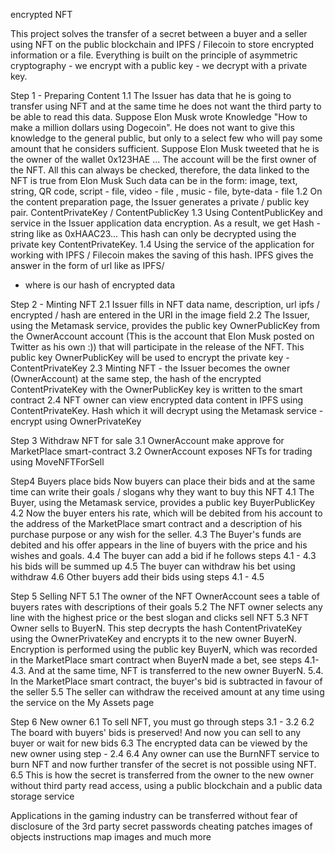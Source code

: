 encrypted NFT

This project solves the transfer of a secret between a buyer and a seller using NFT on the public blockchain and IPFS / Filecoin to store encrypted information or a file. Everything is built on the principle of asymmetric cryptography - we encrypt with a public key - we decrypt with a private key.
 
 Step 1 - Preparing Content
 1.1 The Issuer has data that he is going to transfer using NFT and at the same time he does not want the third party to be able to read this data. Suppose Elon Musk wrote Knowledge "How to make a million dollars using Dogecoin". He does not want to give this knowledge to the general public, but only to a select few who will pay some amount that he considers sufficient.
 Suppose Elon Musk tweeted that he is the owner of the wallet
 0x123HAE ... The account will be the first owner of the NFT. All this can always be checked, therefore, the data linked to the NFT is true from Elon Musk
 Such data can be in the form:
 image,
    text, string,
    QR code,
    script - file,
    video - file ,
    music - file,
    byte-data - file
1.2 On the content preparation page, the Issuer generates a private / public key pair. ContentPrivateKey / ContentPublicKey
1.3 Using ContentPublicKey and service in the Issuer application data encryption. As a result, we get Hash - string like as 0xHAAC23...
This hash can only be decrypted using the private key ContentPrivateKey.
1.4 Using the service of the application for working with IPFS / Filecoin makes the saving of this hash. IPFS gives the answer in the form of url like as IPFS/
 - where is our hash of encrypted data

Step 2 - Minting NFT
 2.1 Issuer fills in NFT data
 name, description, url ipfs / encrypted / hash are entered in the URI in the image field
 2.2 The Issuer, using the Metamask service, provides the public key OwnerPublicKey from the OwnerAccount account (This is the account that Elon Musk posted on Twitter as his own :)) that will participate in the release of the NFT. This public key OwnerPublicKey will be used to encrypt the private key - ContentPrivateKey
 2.3 Minting NFT - the Issuer becomes the owner (OwnerAccount)
 at the same step, the hash of the encrypted ContentPrivateKey with the OwnerPublicKey key is written to the smart contract
 2.4 NFT owner can view encrypted data content in IPFS
 using ContentPrivateKey. Hash which it will decrypt using the Metamask service - encrypt using OwnerPrivateKey

 Step 3 Withdraw NFT for sale
 3.1 OwnerAccount make approve for MarketPlace smart-contract
 3.2 OwnerAccount exposes NFTs for trading using MoveNFTForSell

 Step4 Buyers place bids
 Now buyers can place their bids and at the same time can write their goals / slogans why they want to buy this NFT
 4.1 The Buyer, using the Metamask service, provides a public key BuyerPublicKey
 4.2 Now the buyer enters his rate, which will be debited from his account to the address of the MarketPlace smart contract and a description of his purchase purpose or any wish for the seller.
 4.3 The Buyer's funds are debited and his offer appears in the line of buyers with the price and his wishes and goals.
 4.4 The buyer can add a bid if he follows steps 4.1 - 4.3 his bids will be summed up
 4.5 The buyer can withdraw his bet using withdraw
 4.6 Other buyers add their bids using steps 4.1 - 4.5

 Step 5 Selling NFT
 5.1 The owner of the NFT OwnerAccount sees a table of buyers rates with descriptions of their goals
 5.2 The NFT owner selects any line with the highest price or the best slogan and clicks sell NFT
 5.3 NFT Owner sells to BuyerN. This step decrypts the hash ContentPrivateKey using the OwnerPrivateKey and encrypts it to the new owner BuyerN. Encryption is performed using the public key BuyerN, which was recorded in the MarketPlace smart contract when BuyerN made a bet, see steps 4.1-4.3. And at the same time, NFT is transferred to the new owner BuyerN.
 5.4. In the MarketPlace smart contract, the buyer's bid is subtracted in favour of the seller
 5.5 The seller can withdraw the received amount at any time using the service on the My Assets page

 Step 6 New owner
 6.1 To sell NFT, you must go through steps 3.1 - 3.2
 6.2 The board with buyers' bids is preserved! And now you can sell to any buyer or wait for new bids
 6.3 The encrypted data can be viewed by the new owner using step - 2.4
 6.4 Any owner can use the BurnNFT service to burn NFT and now further transfer of the secret is not possible using NFT.
 6.5 This is how the secret is transferred from the owner to the new owner without third party read access, using a public blockchain and a public data storage service


 Applications in the gaming industry
 can be transferred without fear of disclosure of the 3rd party
  secret passwords
  cheating patches
  images of objects
  instructions
  map images
  and much more